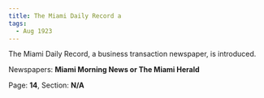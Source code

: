 ```yaml
---  
title: The Miami Daily Record a  
tags:  
  - Aug 1923  
---  
```

  
The Miami Daily Record, a business transaction newspaper, is introduced.  
  
Newspapers: **Miami Morning News or The Miami Herald**  
  
Page: **14**, Section: **N/A** 
